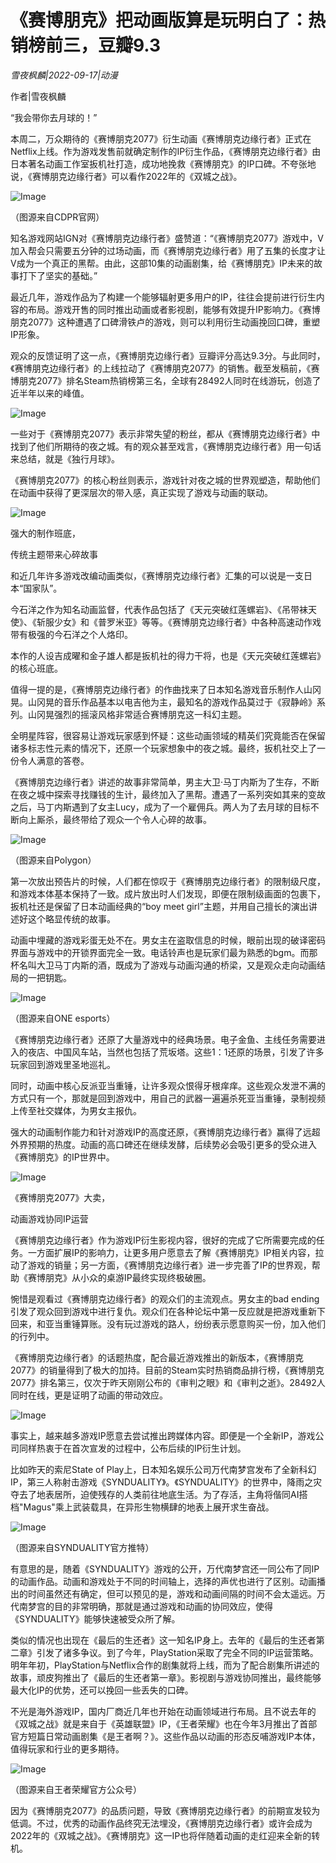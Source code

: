# 《赛博朋克》把动画版算是玩明白了：热销榜前三，豆瓣9.3

*雪夜枫麟|2022-09-17|动漫*

作者|雪夜枫麟

“我会带你去月球的！”

本周二，万众期待的《赛博朋克2077》衍生动画《赛博朋克边缘行者》正式在Netflix上线。作为游戏发售前就确定制作的IP衍生作品，《赛博朋克边缘行者》由日本著名动画工作室扳机社打造，成功地挽救《赛博朋克》的IP口碑。不夸张地说，《赛博朋克边缘行者》可以看作2022年的《双城之战》。

![Image](https://p3-sign.toutiaoimg.com/tos-cn-i-qvj2lq49k0/d0e75cc48db84bac8f414fabcd7705d3~noop.image?_iz=58558&from=article.pc_detail&x-expires=1663949327&x-signature=ALPJM07kLzVrEIrGicVBC5jwmfE%3D)

（图源来自CDPR官网）

知名游戏网站IGN对《赛博朋克边缘行者》盛赞道：“《赛博朋克2077》游戏中，V加入帮会只需要五分钟的过场动画，而《赛博朋克边缘行者》用了五集的长度才让V成为一个真正的黑帮。由此，这部10集的动画剧集，给《赛博朋克》IP未来的故事打下了坚实的基础。”

最近几年，游戏作品为了构建一个能够辐射更多用户的IP，往往会提前进行衍生内容的布局。游戏开售的同时推出动画或者影视剧，能够有效提升IP影响力。《赛博朋克2077》这种遭遇了口碑滑铁卢的游戏，则可以利用衍生动画挽回口碑，重塑IP形象。

观众的反馈证明了这一点，《赛博朋克边缘行者》豆瓣评分高达9.3分。与此同时，《赛博朋克边缘行者》的上线拉动了《赛博朋克2077》的销售。截至发稿前，《赛博朋克2077》排名Steam热销榜第三名，全球有28492人同时在线游玩，创造了近半年以来的峰值。

![Image](https://p3-sign.toutiaoimg.com/tos-cn-i-qvj2lq49k0/bc4d9be98d79400fa785373605d57c11~noop.image?_iz=58558&from=article.pc_detail&x-expires=1663949327&x-signature=fyf2seG4KO01J%2Fqvcnt%2BwdgJBCQ%3D)

一些对于《赛博朋克2077》表示非常失望的粉丝，都从《赛博朋克边缘行者》中找到了他们所期待的夜之城。有的观众甚至戏言，《赛博朋克边缘行者》用一句话来总结，就是《独行月球》。

《赛博朋克2077》的核心粉丝则表示，游戏针对夜之城的世界观塑造，帮助他们在动画中获得了更深层次的带入感，真正实现了游戏与动画的联动。

![Image](https://p3-sign.toutiaoimg.com/tos-cn-i-qvj2lq49k0/0e3e6b32757549c2b51d113f756bcf39~noop.image?_iz=58558&from=article.pc_detail&x-expires=1663949327&x-signature=d4rYOZImIjTLrbpqEhmoeoDqUU8%3D)

强大的制作班底，

传统主题带来心碎故事

和近几年许多游戏改编动画类似，《赛博朋克边缘行者》汇集的可以说是一支日本“国家队”。

今石洋之作为知名动画监督，代表作品包括了《天元突破红莲螺岩》、《吊带袜天使》、《斩服少女》和《普罗米亚》等等。《赛博朋克边缘行者》中各种高速动作戏带有极强的今石洋之个人烙印。

本作的人设吉成曜和金子雄人都是扳机社的得力干将，也是《天元突破红莲螺岩》的核心班底。

值得一提的是，《赛博朋克边缘行者》的作曲找来了日本知名游戏音乐制作人山冈晃。山冈晃的音乐作品基本以电吉他为主，最知名的游戏作品莫过于《寂静岭》系列。山冈晃强烈的摇滚风格非常适合赛博朋克这一科幻主题。

全明星阵容，很容易让游戏玩家感到怀疑：这些动画领域的精英们究竟能否在保留诸多标志性元素的情况下，还原一个玩家想象中的夜之城。最终，扳机社交上了一份令人满意的答卷。

《赛博朋克边缘行者》讲述的故事非常简单，男主大卫·马丁内斯为了生存，不断在夜之城中探索寻找赚钱的生计，最终加入了黑帮。遭遇了一系列突如其来的变故之后，马丁内斯遇到了女主Lucy，成为了一个雇佣兵。两人为了去月球的目标不断向上厮杀，最终带给了观众一个令人心碎的故事。

![Image](https://p3-sign.toutiaoimg.com/tos-cn-i-qvj2lq49k0/2ebe794261444baf845be72a47630aa0~noop.image?_iz=58558&from=article.pc_detail&x-expires=1663949327&x-signature=5cmfPk6NYD5nbpi3TS8zy13MN5Y%3D)

（图源来自Polygon）

第一次放出预告片的时候，人们都在惊叹于《赛博朋克边缘行者》的限制级尺度，和游戏本体基本保持了一致。成片放出时人们发现，即便在限制级画面的包裹下，扳机社还是保留了日本动画经典的“boy meet girl”主题，并用自己擅长的演出讲述好这个略显传统的故事。

动画中埋藏的游戏彩蛋无处不在。男女主在盗取信息的时候，眼前出现的破译密码界面与游戏中的开锁界面完全一致。电话铃声也是玩家们最为熟悉的bgm。而那杯名叫大卫马丁内斯的酒，既成为了游戏与动画沟通的桥梁，又是观众走向动画结局的一把钥匙。

![Image](https://p3-sign.toutiaoimg.com/tos-cn-i-qvj2lq49k0/cce01e27b3c04af3bffebf11f8850b20~noop.image?_iz=58558&from=article.pc_detail&x-expires=1663949327&x-signature=hp2HCa4ezC3ARayBCncAr3krBys%3D)

（图源来自ONE esports）

《赛博朋克边缘行者》还原了大量游戏中的经典场景。电子金鱼、主线任务需要进入的夜店、中国风车站，当然也包括了荒坂塔。这些1：1还原的场景，引发了许多玩家回到游戏里圣地巡礼。

同时，动画中核心反派亚当重锤，让许多观众恨得牙根痒痒。这些观众发泄不满的方式只有一个，那就是回到游戏中，用自己的武器一遍遍杀死亚当重锤，录制视频上传至社交媒体，为男女主报仇。

强大的动画制作能力和针对游戏IP的高度还原，《赛博朋克边缘行者》赢得了远超外界预期的热度。动画的高口碑还在继续发酵，后续势必会吸引更多的受众进入《赛博朋克》的IP世界中。

![Image](https://p3-sign.toutiaoimg.com/tos-cn-i-qvj2lq49k0/a877b347ade04d5999c8224755cd084e~noop.image?_iz=58558&from=article.pc_detail&x-expires=1663949327&x-signature=SUmXyKTUNkFkExxihVWM3wMpdKI%3D)

《赛博朋克2077》大卖，

动画游戏协同IP运营

《赛博朋克边缘行者》作为游戏IP衍生影视内容，很好的完成了它所需要完成的任务。一方面扩展IP的影响力，让更多用户愿意去了解《赛博朋克》IP相关内容，拉动了游戏的销量；另一方面，《赛博朋克边缘行者》进一步完善了IP的世界观，帮助《赛博朋克》从小众的桌游IP最终实现终极破圈。

惋惜是观看过《赛博朋克边缘行者》的观众们的主流观点。男女主的bad ending引发了观众回到游戏中进行复仇。观众们在各种论坛中第一反应就是把游戏重新下回来，和亚当重锤算账。没有玩过游戏的路人，纷纷表示愿意购买一份，加入他们的行列中。

《赛博朋克边缘行者》的话题热度，配合最近游戏推出的新版本，《赛博朋克2077》的销量得到了极大的加持。目前的Steam实时热销商品排行榜，《赛博朋克2077》排名第三，仅次于昨天刚刚公布的《审判之眼》和《审判之逝》。28492人同时在线，更是证明了动画的带动效应。

![Image](https://p3-sign.toutiaoimg.com/tos-cn-i-qvj2lq49k0/aecbe25c1f4f46f79e63de421c4bd986~noop.image?_iz=58558&from=article.pc_detail&x-expires=1663949327&x-signature=HHCua3uMIyKJXBWHmj58dyuLGFU%3D)

事实上，越来越多游戏IP愿意去尝试推出跨媒体内容。即便是一个全新IP，游戏公司同样热衷于在首次宣发的过程中，公布后续的IP衍生计划。

比如昨天的索尼State of Play上，日本知名娱乐公司万代南梦宫发布了全新科幻IP，第三人称射击游戏《SYNDUALITY》。《SYNDUALITY》的世界中，降雨之灾夺去了地表居所，迫使残存的人类前往地底生活。为了存活，主角将偕同AI搭档"Magus"乘上武装载具，在异形生物横肆的地表上展开求生奋战。

![Image](https://p3-sign.toutiaoimg.com/tos-cn-i-qvj2lq49k0/209b688d878b4882b35b92d7907432ed~noop.image?_iz=58558&from=article.pc_detail&x-expires=1663949327&x-signature=zUiINt3g%2FaZiHuYbSlnpdwuo6eU%3D)

（图源来自SYNDUALITY官方推特）

有意思的是，随着《SYNDUALITY》游戏的公开，万代南梦宫还一同公布了同IP的动画作品。动画和游戏处于不同的时间轴上，选择的声优也进行了区别。动画播出的时间虽然还有确定，但可以预见的是，游戏和动画间隔的时间不会太遥远。万代南梦宫的目的非常明确，那就是通过游戏和动画的协同效应，使得《SYNDUALITY》能够快速被受众所了解。

类似的情况也出现在《最后的生还者》这一知名IP身上。去年的《最后的生还者第二章》引发了诸多争议。到了今年，PlayStation采取了完全不同的IP运营策略。明年年初，PlayStation与Netflix合作的剧集就将上线，而为了配合剧集所讲述的故事，顽皮狗推出了《最后的生还者第一章》。影视剧与游戏协同推出，最终能够最大化IP的优势，还可以挽回一些丢失的口碑。

不光是海外游戏IP，国内厂商近几年也开始在动画领域进行布局。且不说去年的《双城之战》就是来自于《英雄联盟》IP，《王者荣耀》也在今年3月推出了首部官方短篇日常动画剧集《是王者啊？》。这些作品以动画的形态反哺游戏IP本体，值得玩家和行业的更多期待。

![Image](https://p3-sign.toutiaoimg.com/tos-cn-i-qvj2lq49k0/cfde151388fb41dea8bc87928aa82dd5~noop.image?_iz=58558&from=article.pc_detail&x-expires=1663949327&x-signature=aUOnb5z4YxlaPf9d3PIaOQRTyiQ%3D)

（图源来自王者荣耀官方公众号）

因为《赛博朋克2077》的品质问题，导致《赛博朋克边缘行者》的前期宣发较为低调。不过，优秀的动画作品终究无法埋没，《赛博朋克边缘行者》或许会成为2022年的《双城之战》。《赛博朋克》这一IP也将伴随着动画的走红迎来全新的转机。

